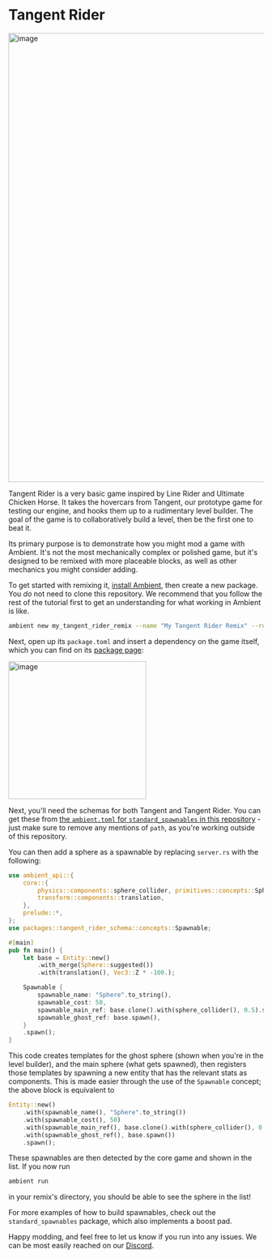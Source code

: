 # Tangent Rider

[<img width="887" alt="image" src="https://github.com/AmbientRun/TangentRider/assets/707827/0c7d5b8a-8560-411b-a095-9c434ec506ce">](https://ambient.run/packages/vsywwcmghxgv7wl3csj65oxqggqack5z)

Tangent Rider is a very basic game inspired by Line Rider and Ultimate Chicken Horse. It takes the hovercars from Tangent, our prototype game for testing our engine, and hooks them up to a rudimentary level builder. The goal of the game is to collaboratively build a level, then be the first one to beat it.

Its primary purpose is to demonstrate how you might mod a game with Ambient. It's not the most mechanically complex or polished game, but it's designed to be remixed with more placeable blocks, as well as other mechanics you might consider adding.

To get started with remixing it, [install Ambient](https://ambient.run/docs/user/installing), then create a new package. You *do* not need to clone this repository. We recommend that you follow the rest of the tutorial first to get an understanding for what working in Ambient is like.

```sh
ambient new my_tangent_rider_remix --name "My Tangent Rider Remix" --rust empty
```

Next, open up its `package.toml` and insert a dependency on the game itself, which you can find on its [package page](https://ambient.run/packages/vsywwcmghxgv7wl3csj65oxqggqack5z):

<img width="272" alt="image" src="https://github.com/AmbientRun/TangentRider/assets/707827/7e1d1f7a-a07b-4685-ac61-640a2e88116e">

Next, you'll need the schemas for both Tangent and Tangent Rider. You can get these from [the `ambient.toml` for `standard_spawnables` in this repository](https://github.com/AmbientRun/TangentRider/blob/main/standard_spawnables/ambient.toml) - just make sure to remove any mentions of `path`, as you're working outside of this repository.

You can then add a sphere as a spawnable by replacing `server.rs` with the following:

```rust
use ambient_api::{
    core::{
        physics::components::sphere_collider, primitives::concepts::Sphere,
        transform::components::translation,
    },
    prelude::*,
};
use packages::tangent_rider_schema::concepts::Spawnable;

#[main]
pub fn main() {
    let base = Entity::new()
        .with_merge(Sphere::suggested())
        .with(translation(), Vec3::Z * -100.);

    Spawnable {
        spawnable_name: "Sphere".to_string(),
        spawnable_cost: 50,
        spawnable_main_ref: base.clone().with(sphere_collider(), 0.5).spawn(),
        spawnable_ghost_ref: base.spawn(),
    }
    .spawn();
}
```

This code creates templates for the ghost sphere (shown when you're in the level builder), and the main sphere (what gets spawned), then registers those templates by spawning a new entity that has the relevant stats as components. This is made easier through the use of the `Spawnable` concept; the above block is equivalent to

```rust
Entity::new()
    .with(spawnable_name(), "Sphere".to_string())
    .with(spawnable_cost(), 50)
    .with(spawnable_main_ref(), base.clone().with(sphere_collider(), 0.5).spawn())
    .with(spawnable_ghost_ref(), base.spawn())
    .spawn();
```

These spawnables are then detected by the core game and shown in the list. If you now run

```sh
ambient run
```

in your remix's directory, you should be able to see the sphere in the list!

For more examples of how to build spawnables, check out the `standard_spawnables` package, which also implements a boost pad.

Happy modding, and feel free to let us know if you run into any issues. We can be most easily reached on our [Discord](https://discord.gg/ambient).

